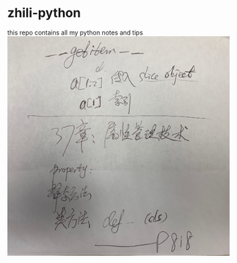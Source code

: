 # zhili-python
this repo contains all my python notes and tips
![Image of Yaktocat](https://github.com/weixiongdi/zhili-python/blob/master/Noteimages/IMG_2698.JPG)
